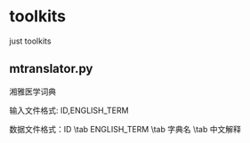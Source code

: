 # toolkits
just toolkits

## mtranslator.py
湘雅医学词典

输入文件格式: ID,ENGLISH_TERM

数据文件格式：ID \tab ENGLISH_TERM \tab 字典名 \tab 中文解释 


